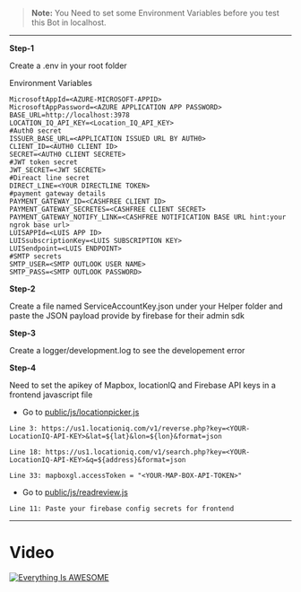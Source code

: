 > **Note:** You Need to set some Environment Variables before you test this Bot in localhost.

---

**Step-1**

Create a .env in your root folder

Environment Variables

 ```
MicrosoftAppId=<AZURE-MICROSOFT-APPID>
MicrosoftAppPassword=<AZURE APPLICATION APP PASSWORD>
BASE_URL=http://localhost:3978
LOCATION_IQ_API_KEY=<Location_IQ_API_KEY>
#Auth0 secret
ISSUER_BASE_URL=<APPLICATION ISSUED URL BY AUTH0>
CLIENT_ID=<AUTH0 CLIENT ID>
SECRET=<AUTH0 CLIENT SECRETE>
#JWT token secret
JWT_SECRET=<JWT SECRETE>
#Direact line secret
DIRECT_LINE=<YOUR DIRECTLINE TOKEN>
#payment gateway details
PAYMENT_GATEWAY_ID=<CASHFREE CLIENT ID>
PAYMENT_GATEWAY_SECRETES=<CASHFREE CLIENT SECRET>
PAYMENT_GATEWAY_NOTIFY_LINK=<CASHFREE NOTIFICATION BASE URL hint:your ngrok base url>
LUISAPPId=<LUIS APP ID>
LUISsubscriptionKey=<LUIS SUBSCRIPTION KEY>
LUISendpoint=<LUIS ENDPOINT>
#SMTP secrets
SMTP_USER=<SMTP OUTLOOK USER NAME>
SMTP_PASS=<SMTP OUTLOOK PASSWORD>

```

**Step-2**

Create a file named ServiceAccountKey.json under your Helper folder and paste the JSON payload provide by firebase for their admin sdk

**Step-3**

Create a logger/development.log to see the developement error

**Step-4**

Need to set the apikey of Mapbox, locationIQ and Firebase API keys in a frontend javascript file 

- Go to [public/js/locationpicker.js](https://github.com/debadutta98/Food-Ordering-ChatBot/blob/master/public/js/locationpicker.js)
  
``` 
Line 3: https://us1.locationiq.com/v1/reverse.php?key=<YOUR-LocationIQ-API-KEY>&lat=${lat}&lon=${lon}&format=json

Line 18: https://us1.locationiq.com/v1/search.php?key=<YOUR-LocationIQ-API-KEY>&q=${address}&format=json

Line 33: mapboxgl.accessToken = "<YOUR-MAP-BOX-API-TOKEN>"
 ```
- Go to [public/js/readreview.js](https://github.com/debadutta98/Food-Ordering-ChatBot/blob/master/public/js/readreview.js)

```
Line 11: Paste your firebase config secrets for frontend

```


---

# Video

[![Everything Is AWESOME](https://user-images.githubusercontent.com/62756279/164213663-ad008369-168a-461a-ade7-81956a4d70ac.png)](https://www.youtube.com/watch?v=MhfSsB4WQz0 "Everything Is AWESOME")



